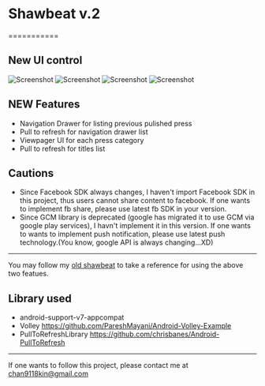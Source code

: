 # Shawbeat v.2
===========

## New UI control
![Screenshot](https://raw.github.com/calvinchankf/Shawbeat_v2/master/img/thumb1.png)
![Screenshot](https://raw.github.com/calvinchankf/Shawbeat_v2/master/img/thumb2.png)
![Screenshot](https://raw.github.com/calvinchankf/Shawbeat_v2/master/img/thumb3.png)
![Screenshot](https://raw.github.com/calvinchankf/Shawbeat_v2/master/img/thumb4.png)

## NEW Features
* Navigation Drawer for listing previous pulished press
* Pull to refresh for navigation drawer list
* Viewpager UI for each press category
* Pull to refresh for titles list

## Cautions
* Since Facebook SDK always changes, I haven't import Facebook SDK in this project, thus users cannot share content to facebook. If one wants to implement fb share, please use latest fb SDK in your version.
* Since GCM library is deprecated (google has migrated it to use GCM via google play services), I havn't implement it in this version. If one wants to wants to implement push notification, please use latest push technology.(You know, google API is always changing...XD)

***

You may follow my [old shawbeat](https://github.com/calvinchankf/shawbeat) to take a reference for using the above two featues.

## Library used
* android-support-v7-appcompat
* Volley <https://github.com/PareshMayani/Android-Volley-Example>
* PullToRefreshLibrary <https://github.com/chrisbanes/Android-PullToRefresh>

***

If one wants to follow this project, please contact me at chan9118kin@gmail.com
